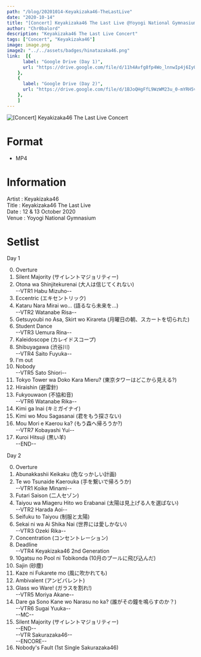 ```yaml
---
path: "/blog/20201014-Keyakizaka46-TheLastLive"
date: "2020-10-14"
title: "[Concert] Keyakizaka46 The Last Live @Yoyogi National Gymnasium"
author: "Chr0balord"
description: "Keyakizaka46 The Last Live Concert"
tags: ["Concert", "Keyakizaka46"]
image: image.png
image2: "../../assets/badges/hinatazaka46.png"
link:  [{
      label: "Google Drive (Day 1)",
      url: "https://drive.google.com/file/d/11h4Avfg8fp4Wo_lnnwIp4j6IyO7LEPQL/view?usp=sharing",
    },
    {
      label: "Google Drive (Day 2)",
      url: "https://drive.google.com/file/d/1BJoQHgFfL9WzWM23u_0-mYRH5vY00_3O/view?usp=sharing",
    },
    ]
---
```


![[Concert] Keyakizaka46 The Last Live Concert](./image.jpg)

# Format

- MP4

# Information

Artist          : Keyakizaka46 <br>
Title           : Keyakizaka46 The Last Live <br>
Date            : 12 & 13 October 2020 <br>
Venue           : Yoyogi National Gymnasium

# Setlist

Day 1 <br>

0. Overture 
1. Silent Majority (サイレントマジョリティー)
2. Otona wa Shinjitekurenai (大人は信じてくれない) <br>
--VTR1 Habu Mizuho-- <br>
3. Eccentric (エキセントリック)
4. Kataru Nara Mirai wo... (語るなら未来を…) <br>
--VTR2 Watanabe Risa--
5. Getsuyoubi no Asa, Skirt wo Kirareta (月曜日の朝、スカートを切られた)
6. Student Dance <br>
--VTR3 Uemura Rina--
7. Kaleidoscope (カレイドスコープ)
8. Shibuyagawa (渋谷川) <br>
--VTR4 Saito Fuyuka--
9. I'm out
10. Nobody <br>
--VTR5 Sato Shiori--
11. Tokyo Tower wa Doko Kara Mieru? (東京タワーはどこから見える?)
12. Hiraishin (避雷針)
13. Fukyouwaon (不協和音) <br>
--VTR6 Watanabe Rika--
14. Kimi ga Inai (キミガイナイ)
15. Kimi wo Mou Sagasanai (君をもう探さない)
16. Mou Mori e Kaerou ka? (もう森へ帰ろうか?) <br>
--VTR7 Kobayashi Yui--
17. Kuroi Hitsuji (黒い羊) <br>
--END--

Day 2 <br>

0. Overture
1. Abunakkashii Keikaku (危なっかしい計画)
2. Te wo Tsunaide Kaerouka (手を繋いで帰ろうか) <br>
--VTR1 Koike Minami--
3. Futari Saison (二人セゾン)
4. Taiyou wa Miageru Hito wo Erabanai (太陽は見上げる人を選ばない) <br>
--VTR2 Harada Aoi--
5. Seifuku to Taiyou (制服と太陽)
6. Sekai ni wa Ai Shika Nai (世界には愛しかない) <br>
--VTR3 Ozeki Rika--
7. Concentration (コンセントレーション)
8. Deadline <br>
--VTR4 Keyakizaka46 2nd Generation <br>
9. 10gatsu no Pool ni Tobikonda (10月のプールに飛び込んだ)
10. Sajin (砂塵)
11. Kaze ni Fukarete mo (風に吹かれても)
12. Ambivalent (アンビバレント)
13. Glass wo Ware! (ガラスを割れ!) <br>
--VTR5 Moriya Akane--
14. Dare ga Sono Kane wo Narasu no ka? (誰がその鐘を鳴らすのか？) <br>
--VTR6 Sugai Yuuka-- <br>
--MC--
15. Silent Majority (サイレントマジョリティー) <br>
--END-- <br>
--VTR Sakurazaka46-- <br>
--ENCORE-- <br>
16. Nobody's Fault (1st Single Sakurazaka46)